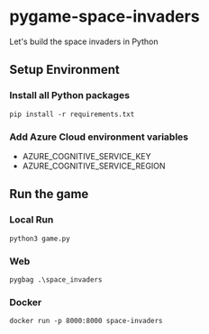# pygame-space-invaders
Let's build the space invaders in Python

## Setup Environment

### Install all Python packages
`pip install -r requirements.txt`

### Add Azure Cloud environment variables
- AZURE_COGNITIVE_SERVICE_KEY
- AZURE_COGNITIVE_SERVICE_REGION

## Run the game

### Local Run
`python3 game.py` 
 
### Web
`pygbag .\space_invaders`

### Docker
`docker run -p 8000:8000 space-invaders`
